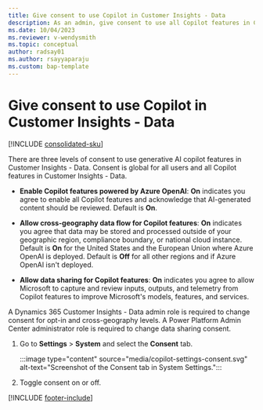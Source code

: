 ```yaml
---
title: Give consent to use Copilot in Customer Insights - Data
description: As an admin, give consent to use all Copilot features in Customer Insights - Data
ms.date: 10/04/2023
ms.reviewer: v-wendysmith
ms.topic: conceptual
author: radsay01
ms.author: rsayyaparaju 
ms.custom: bap-template
---
```


# Give consent to use Copilot in Customer Insights - Data

[!INCLUDE [consolidated-sku](./includes/consolidated-sku.md)]

There are three levels of consent to use generative AI copilot features in Customer Insights - Data. Consent is global for all users and all Copilot features in Customer Insights - Data.

- **Enable Copilot features powered by Azure OpenAI**: **On** indicates you agree to enable all Copilot features and acknowledge that AI-generated content should be reviewed. Default is **On**.

- **Allow cross-geography data flow for Copilot features**: **On** indicates you agree that data may be stored and processed outside of your geographic region, compliance boundary, or national cloud instance. Default is **On** for the United States and the European Union where Azure OpenAI is deployed. Default is **Off** for all other regions and if Azure OpenAI isn't deployed.

- **Allow data sharing for Copilot features**: **On** indicates you agree to allow Microsoft to capture and review inputs, outputs, and telemetry from Copilot features to improve Microsoft's models, features, and services.

A Dynamics 365 Customer Insights - Data admin role is required to change consent for opt-in and cross-geography levels. A Power Platform Admin Center administrator role is required to change data sharing consent.

1. Go to **Settings** > **System** and select the **Consent** tab.

   :::image type="content" source="media/copilot-settings-consent.svg" alt-text="Screenshot of the Consent tab in System Settings.":::

1. Toggle consent on or off.

[!INCLUDE [footer-include](includes/footer-banner.md)]
